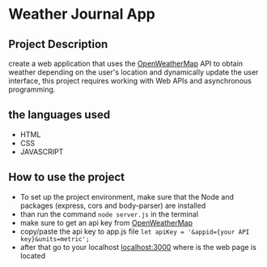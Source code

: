 # Weather Journal App

## Project Description
create a web application that uses the [OpenWeatherMap](https://openweathermap.org/) API to obtain weather depending on the user's location and dynamically update the user interface, this project requires working with Web APIs and asynchronous programming.
## the languages used
- HTML
- CSS
- JAVASCRIPT
## How to use the project
- To set up the project environment, make sure that the Node and packages (express, cors and body-parser) are installed
- than run the command ```node server.js``` in the terminal
- make sure to get an api key from [OpenWeatherMap](https://openweathermap.org/)
- copy/paste the api key to app.js file ```let apiKey = '&appid={your API key}&units=metric'; ```
- after that go to your localhost [localhost:3000](http://localhost:3000/) where is the web page is located